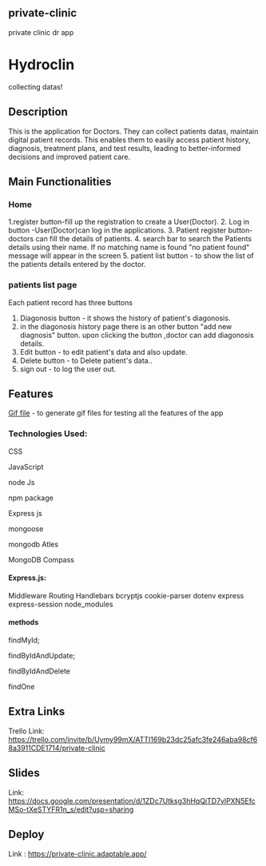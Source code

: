 ## private-clinic

private clinic dr app

# Hydroclin

collecting datas!

## Description

This is the application for Doctors. They can collect patients datas, maintain digital patient records. This enables them to easily access patient history, diagnosis, treatment plans, and test results, leading to better-informed decisions and improved patient care.

## Main Functionalities

### Home

1.register button-fill up the registration to create a User(Doctor). 2. Log in button -User(Doctor)can log in the applications. 3. Patient register button- doctors can fill the details of patients. 4. search bar to search the Patients details using their name. If no matching name is found "no patient found" message will appear in the screen 5. patient list button - to show the list of the patients details entered by the doctor.

### patients list page

Each patient record has three buttons

1. Diagonosis button - it shows the history of patient's diagonosis.
2. in the diagonosis history page there is an other button "add new diagnosis" button. upon clicking the button ,doctor can add diagonosis details.
3. Edit button - to edit patient's data and also update.
4. Delete button - to Delete patient's data..
5. sign out - to log the user out.

## Features

[Gif file](./public/images/project2.gif) - to generate gif files for testing all the features of the app

### Technologies Used:

CSS

JavaScript

node Js

npm package

Express js

mongoose

mongodb Atles

MongoDB Compass

#### Express.js:

Middleware
Routing
Handlebars
bcryptjs
cookie-parser
dotenv
express
express-session
node_modules

#### methods

findMyId;

findByIdAndUpdate;

findByIdAndDelete

findOne

## Extra Links

Trello
Link: https://trello.com/invite/b/Uymy99mX/ATTI169b23dc25afc3fe246aba98cf68a3911CDE1714/private-clinic

## Slides

Link: https://docs.google.com/presentation/d/1ZDc7Utksg3hHqQiTD7vlPXN5EfcMSo-tXeSTYFR1n_s/edit?usp=sharing

## Deploy

Link : https://private-clinic.adaptable.app/
